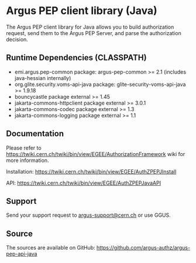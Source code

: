 Argus PEP client library (Java)
===============================

The Argus PEP client library for Java allows you to build authorization request, send them to the 
Argus PEP Server, and parse the authorization decision.

Runtime Dependencies (CLASSPATH)
--------------------------------
- emi.argus.pep-common
  package: argus-pep-common >= 2.1 (includes java-hessian internally)
- org.glite.security.voms-api-java
  package: glite-security-voms-api-java >= 1.9.18
- bouncycastle
  package external >= 1.45
- jakarta-commons-httpclient
  package external >= 3.0.1
- jakarta-commons-codec
  package external >= 1.3
- jakarta-commons-logging
  package external >= 1.1

Documentation
-------------
Please refer to https://twiki.cern.ch/twiki/bin/view/EGEE/AuthorizationFramework
wiki for more information.

Installation: https://twiki.cern.ch/twiki/bin/view/EGEE/AuthZPEPJInstall

API: https://twiki.cern.ch/twiki/bin/view/EGEE/AuthZPEPJavaAPI

Support
-------
Send your support request to argus-support@cern.ch or use GGUS.

Source
------
The sources are available on GitHub: https://github.com/argus-authz/argus-pep-api-java
